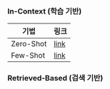 ### In-Context (학습 기반)

|   기법   |    링크   |
|---|---|
|   Zero-Shot   |   [link](./codes/01.zero-shot.ipynb)   |
|   Few-Shot   |   [link](./codes/02.few-shot.ipynb)   |
### Retrieved-Based (검색 기반)